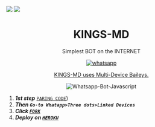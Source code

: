 <a><img src='https://i.imgur.com/LyHic3i.gif'/></a>
<a><img src='https://i.imgur.com/LyHic3i.gif'/></a>
<h1 align="center"> KINGS-MD </h1> 
<p align="center"> Simplest BOT on the INTERNET </p>

 
    

<p align="center">
  <a href="https://wa.me/+92307238038?text=Hey Hamza" target="_blank">
    <img alt="whatsapp" src="https://img.shields.io/badge/ Whatsapp -25D366?style=for-the-badge&logo=whatsapp&logoColor=white" />
 



<p align="center"> KINGS-MD uses
  <a href="https://github.com/adiwajshing/Baileys">Multi-Device Baileys.</a>
</p>
<p align="center">
  <img title="Whatsapp-Bot-Javascript" src="https://img.shields.io/badge/Javascript-363303?style=for-the-badge&logo=javascript&logoColor=c6c631"></img>
</p>

    

1. ***1st step*** [`PARING CODE`](https://byte-session.vercel.app/))
2. ***Then `Go-to Whatapp>Three dots>Linked Devices`***
3.  ***Click [`FORK`](https://github.com/HyHamza/BYTE-MD/fork)***
4.  ***Deploy on [`HEROKU`](https://dashboard.heroku.com/new?template=https://github.com/HyHamza/BYTE-MD)***
